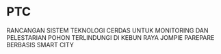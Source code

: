# PTC
RANCANGAN SISTEM TEKNOLOGI CERDAS UNTUK MONITORING DAN PELESTARIAN POHON TERLINDUNGI DI KEBUN RAYA JOMPIE PAREPARE BERBASIS SMART CITY
